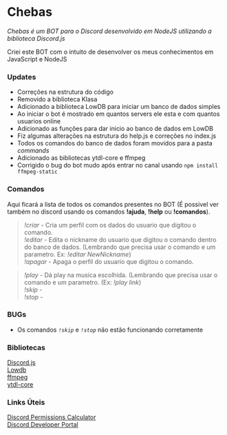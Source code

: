 # Chebas

_Chebas é um BOT para o Discord desenvolvido em NodeJS utilizando a biblioteca Discord.js_

Criei este BOT com o intuito de desenvolver os meus conhecimentos em JavaScript e NodeJS

### Updates

- Correções na estrutura do código
- Removido a biblioteca Klasa
- Adicionado a biblioteca LowDB para iniciar um banco de dados simples
- Ao iniciar o bot é mostrado em quantos servers ele esta e com quantos usuarios online
- Adicionado as funções para dar inicio ao banco de dados em LowDB
- Fiz algumas alterações na estrutura do help.js e correções no index.js
- Todos os comandos do banco de dados foram movidos para a pasta *commands*
- Adicionado as bibliotecas ytdl-core e ffmpeg
- Corrigido o bug do bot mudo após entrar no canal usando `npm install ffmpeg-static`

### Comandos

Aqui ficará a lista de todos os comandos presentes no BOT (É possivel ver também no discord usando os comandos **!ajuda**, **!help** ou **!comandos**).  

>*!criar* - Cria um perfil com os dados do usuario que digitou o comando.  
>*!editar* - Edita o nickname do usuario que digitou o comando dentro do banco de dados. (Lembrando que precisa usar o comando e um parametro. Ex: *!editar NewNickname*)  
>*!apagar* - Apaga o perfil do usuario que digitou o comando.  

>*!play* - Dá play na musica escolhida. (Lembrando que precisa usar o comando e um parametro. (Ex: *!play link*)  
>*!skip* -  
>*!stop* -  

### BUGs

- Os comandos *`!skip`* e *`!stop`* não estão funcionando corretamente 

### Bibliotecas

[Discord.js](https://www.npmjs.com/package/discord.js)  
[Lowdb](https://www.npmjs.com/package/lowdb)  
[ffmpeg](https://www.npmjs.com/package/ffmpeg)  
[ytdl-core](https://www.npmjs.com/package/ytdl-core)  

### Links Úteis

[Discord Permissions Calculator](https://discordapi.com/permissions.html)  
[Discord Developer Portal](https://discord.com/developers/applications)  